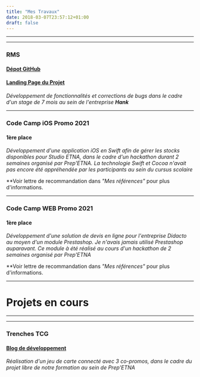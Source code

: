 ```yaml
---
title: "Mes Travaux"
date: 2018-03-07T23:57:12+01:00
draft: false
---
```


---
---

### RMS
#### [Dépot GitHub](https://github.com/fanzila/RMS)
#### [Landing Page du Projet](https://fanzila.github.io/rmscommunity/)
_Développement de fonctionnalités et corrections de bugs dans le cadre d'un stage de 7 mois au sein de l'entreprise **Hank**_

---

### Code Camp iOS Promo 2021
#### 1ère place
_Développement d'une application iOS en Swift afin de gérer les stocks disponibles pour Studio ETNA, dans le cadre d'un hackathon durant 2 semaines organisé par Prep'ETNA. La technologie Swift et Cocoa n'avait pas encore été appréhendée par les participants au sein du cursus scolaire_

**Voir lettre de recommandation dans _"Mes références"_ pour plus d'informations.

---

### Code Camp WEB Promo 2021
#### 1ère place
_Développement d'une solution de devis en ligne pour l'entreprise Didacto au moyen d'un module Prestashop. Je n'avais jamais utilisé Prestashop auparavant. Ce module à été réalisé au cours d'un hackathon de 2 semaines organisé par Prep'ETNA_

**Voir lettre de recommandation dans _"Mes références"_ pour plus d'informations.

---

# Projets en cours

---
---

### Trenches TCG
#### [Blog de développement](http://naelawayes.github.io/TrenchesTCG)
_Réalisation d'un jeu de carte connecté avec 3 co-promos, dans le cadre du projet libre de notre formation au sein de Prep'ETNA_